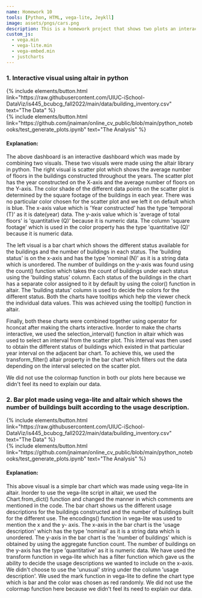 ```yaml
---
name: Homework 10
tools: [Python, HTML, vega-lite, Jeykll]
image: assets/pngs/cars.png
description: This is a homework project that shows two plots an interactive viz using altair and a regular bar chart using vega-lite in altair!
custom_js:
  - vega.min
  - vega-lite.min
  - vega-embed.min
  - justcharts
---
```



### 1. Interactive visual using altair in python


<vegachart schema-url="{{ site.baseurl }}/assets/json/altair_buildings_chart.json" style="width: 100%"></vegachart>


<!-- these are written in a combo of html and liquid --> 

<div class="left">
{% include elements/button.html link="https://raw.githubusercontent.com/UIUC-iSchool-DataViz/is445_bcubcg_fall2022/main/data/building_inventory.csv" text="The Data" %}
</div>

<div class="right">
{% include elements/button.html link="https://github.com/jnaiman/online_cv_public/blob/main/python_notebooks/test_generate_plots.ipynb" text="The Analysis" %}
</div>




#### Explanation:


The above dashboard is an interactive dashboard which was made by combining two visuals. These two visuals were made using the altair library in python. The right visual is scatter plot which shows the average number of floors in the buildings constructed throughout the years. The scatter plot has the year constructed on the X-axis and the average number of floors on the Y-axis. The color shade of the different data points on the scatter plot is determined by the square footage of the buildings in each year. There was no particular color chosen for the scatter plot and we left it on default which is blue. The x-axis value which is 'Year constructed' has the type 'temporal (T)' as it is date(year) data. The y-axis value which is 'average of total floors' is 'quantitative (Q)' because it is numeric data. The column 'square footage' which is used in the color property has the type 'quantitative (Q)' because it is numeric data.

The left visual is a bar chart which shows the different status available for the buildings and the number of buildings in each status. The 'building status' is on the x-axis and has the type 'nominal (N)' as it is a string data which is unordered. The number of buildings on the y-axis was found using the count() function which takes the count of buildings under each status using the 'building status' column. Each status of the buildings in the chart has a separate color assigned to it by default by using the color() function in altair. The 'building status' column is used to decide the colors for the different status. Both the charts have tooltips which help the viewer check the individual data values. This was achieved using the tooltip() function in altair.

Finally, both these charts were combined together using operator for hconcat after making the charts interactive. Inorder to make the charts interactive, we used the selection_interval() function in altair which was used to select an interval from the scatter plot. This interval was then used to obtain the different status of buildings which existed in that particular year interval on the adjacent bar chart. To achieve this, we used the transform_filter() altair property in the bar chart which filters out the data depending on the interval selected on the scatter plot.

We did not use the colormap function in both our plots here because we didn't feel its need to explain our data.


### 2. Bar plot made using vega-lite and altair which shows the number of buildings built according to the usage description.

<vegachart schema-url="{{ site.baseurl }}/assets/json/altair_vega_bar.json" style="width: 100%"></vegachart>

<!-- these are written in a combo of html and liquid --> 

<div class="left">
{% include elements/button.html link="https://raw.githubusercontent.com/UIUC-iSchool-DataViz/is445_bcubcg_fall2022/main/data/building_inventory.csv" text="The Data" %}
</div>

<div class="right">
{% include elements/button.html link="https://github.com/jnaiman/online_cv_public/blob/main/python_notebooks/test_generate_plots.ipynb" text="The Analysis" %}
</div>



#### Explanation:


This above visual is a simple bar chart which was made using vega-lite in altair. Inorder to use the vega-lite script in altair, we used the Chart.from_dict() function and changed the manner in which comments are mentioned in the code. The bar chart shows us the different usage descriptions for the buildings constructed and the number of buildings built for the different use. The encodings() function in vega-lite was used to mention the x and the y- axis. The x-axis in the bar chart is the 'usage description' which has the type 'nominal' as it is a string data which is unordered. The y-axis in the bar chart is the 'number of buildings' which is obtained by using the aggregate function count. The number of buildings on the y-axis has the type 'quantitative' as it is numeric data. We have used the transform function in vega-lite which has a filter function which gave us the ability to decide the usage descriptions we wanted to include on the x-axis. We didn't choose to use the 'unusual' string under the column 'usage description'. We used the mark function in vega-lite to define the chart type which is bar and the color was chosen as red randomly. We did not use the colormap function here because we didn't feel its need to explain our data.
